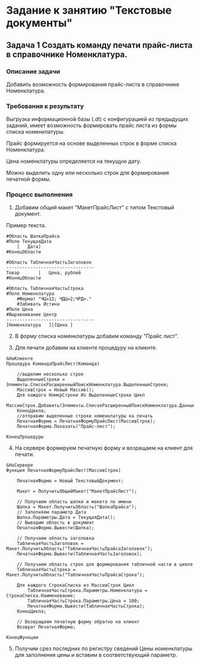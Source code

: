 # Задание к занятию "Текстовые документы"

## Задача 1 Создать команду печати прайс-листа в справочнике Номенклатура.

### Описание задачи

Добавить возможность формирования прайс-листа в справочнике Номенклатура.

### Требования к результату

Выгрузка информационной базы (.dt) с конфигурацией из предыдущих заданий, имеет возможность формировать прайс листа из формы списка номенклатуры.

Прайс формируется на основе выделенных строк в форме списка Номенклатура.

Цена номенклатуры определяется на текущую дату.

Можно выделить одну или несколько строк для формирования печатной формы.

### Процесс выполнения

1. Добавим общий макет "МакетПрайсЛист" с типом Текстовый документ.

Пример текста.
```
#Область ШапкаПрайса
#Поле ТекущаяДата
	[	Дата]
#КонецОбласти

#Область ТабличнаяЧастьЗаголовок
---------------------------------
Товар		|	Цена, рублей
#КонецОбласти

#Область ТабличнаяЧастьСтрока
#Поле Номенклатура
	#Формат "ЧЦ=12; ЧДЦ=2;ЧРД=."
	#Забивать Истина
#Поле Цена
#Выравнивание Центр
---------------------------------
[Номенклатура	]|[Цена	]
```
2. В форму списка номенклатуры добавим команду "Прайс лист".

3. Для печати добавим на клиенте процедуру на клиенте.
```bsl
&НаКлиенте
Процедура КомандаПрайсЛист(Команда)
	
	//выделим несколько строк
	ВыделенныеСтроки = Элементы.СписокРасширенныйПоискНоменклатура.ВыделенныеСтроки;
	МассивСтрок = Новый Массив();
	Для каждого НомерСтроки Из ВыделенныеСтроки Цикл
		МассивСтрок.Добавить(Элементы.СписокРасширенныйПоискНоменклатура.ДанныеСтроки(НомерСтроки));
	КонецЦикла;
	//отправим выделенные строки номенклатуры на печать
	ПечатнаяФорма = ПечатнаяФормуПрайсЛист(МассивСтрок);
	ПечатнаяФорма.Показать("Прайс-лист");
	
КонецПроцедуры
```
4. На сервере формируем печатную форму и возращаем на клиент для печати.

```bsl
&НаСервере
Функция ПечатнаяФормуПрайсЛист(МассивСтрок)
	
	ПечатнаяФорма = Новый ТекстовыйДокумент;
	
	Макет = ПолучитьОбщийМакет("МакетПрайсЛист");
	
	// Получаем область шапки и макета по имени
	Шапка = Макет.ПолучитьОбласть("ШапкаПрайса");
	// Заполняем параметр Дата
	Шапка.Параметры.Дата = ТекущаяДата();
	// Выводим область в документ
	ПечатнаяФорма.Вывести(Шапка);
	
	// Получаем область заголовка
	ТабличнаяЧастьЗаголовок = Макет.ПолучитьОбласть("ТабличнаяЧастьПрайсаЗаголовок");
	ПечатнаяФорма.Вывести(ТабличнаяЧастьЗаголовок);
	
	// Получаем область строк для формирования табличной части в цикле
	ТабличнаяЧастьСтрока = Макет.ПолучитьОбласть("ТабличнаяЧастьПрайсаСтрока");
	
	Для каждого СтрокаСписка из МассивСтрок Цикл
		ТабличнаяЧастьСтрока.Параметры.Номенклатура = СтрокаСписка.Наименование; 
		ТабличнаяЧастьСтрока.Параметры.Цена = 100;   
		ПечатнаяФорма.Вывести(ТабличнаяЧастьСтрока);
	КонецЦикла;
	
	// Возвращаем печатную форму обратно на клиент
	Возврат ПечатнаяФорма;
	
КонецФункции
```

5. Получим срез последних по регистру сведений Цены номенклатуры для заполнения цены и вставим в соответствующий параметр.
